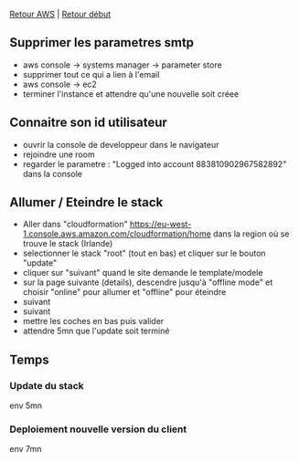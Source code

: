 [Retour AWS](../aws/Readme.md) | [Retour début](/fr_index.md)
## Supprimer les parametres smtp
 * aws console -> systems manager -> parameter store
 * supprimer tout ce qui a lien à l'email
 * aws console -> ec2
 * terminer l'instance et attendre qu'une nouvelle soit créee
 
## Connaitre son id utilisateur
 * ouvrir la console de developpeur dans le navigateur
 * rejoindre une room
 * regarder le parametre : "Logged into account 883810902967582892" dans la console

## Allumer / Eteindre le stack
 * Aller dans "cloudformation" https://eu-west-1.console.aws.amazon.com/cloudformation/home dans la region où se trouve le stack (Irlande)
 * selectionner le stack "root" (tout en bas) et cliquer sur le bouton "update"
 * cliquer sur "suivant" quand le site demande le template/modele
 * sur la page suivante (details), descendre jusqu'à "offline mode" et choisir "online" pour allumer et "offline" pour éteindre
 * suivant
 * suivant
 * mettre les coches en bas puis valider
 * attendre 5mn que l'update soit terminé

## Temps

### Update du stack
env 5mn

### Deploiement nouvelle version du client
env 7mn
